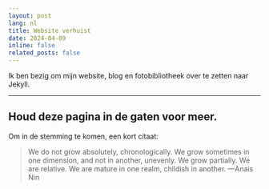 ```yaml
---
layout: post
lang: nl
title: Website verhuist
date: 2024-04-09
inline: false
related_posts: false
---
```


Ik ben bezig om mijn website, blog en fotobibliotheek over te zetten naar Jekyll.

---

## Houd deze pagina in de gaten voor meer.

Om in de stemming te komen, een kort citaat:

> We do not grow absolutely, chronologically. We grow sometimes in one dimension, and not in another, unevenly. We grow partially. We are relative. We are mature in one realm, childish in another.
> —Anais Nin
